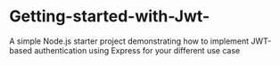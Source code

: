 # Getting-started-with-Jwt-
A simple Node.js starter project demonstrating how to implement JWT-based authentication using Express for your different use case 
